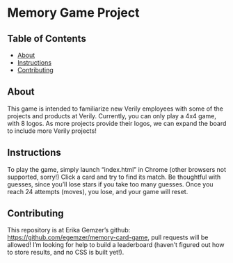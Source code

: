 # Memory Game Project

## Table of Contents

* [About](#about)
* [Instructions](#instructions)
* [Contributing](#contributing)

## About

This game is intended to familiarize new Verily employees with some of the projects and products at Verily.  Currently, you can only play a 4x4 game, with 8 logos.  As more projects provide their logos, we can expand the board to include more Verily projects!


## Instructions

To play the game, simply launch “index.html” in Chrome (other browsers not supported, sorry!) Click a card and try to find its match.  Be thoughtful with guesses, since you’ll lose stars if you take too many guesses. Once you reach 24 attempts (moves), you lose, and your game will reset.

## Contributing

This repository is at Erika Gemzer’s github: https://github.com/egemzer/memory-card-game, pull requests will be allowed! I’m looking for help to build a leaderboard (haven’t figured out how to store results, and no CSS is built yet!).

